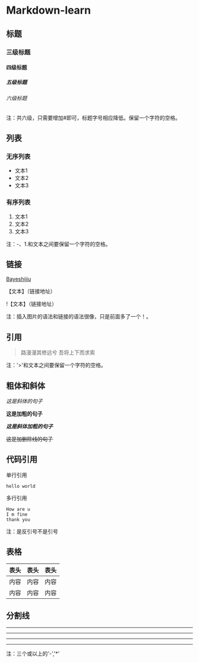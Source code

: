# Markdown-learn

## 标题
### 三级标题
#### 四级标题
##### 五级标题
###### 六级标题
注：共六级，只需要增加#即可，标题字号相应降低。保留一个字符的空格。

## 列表
### 无序列表
- 文本1
- 文本2
- 文本3
### 有序列表
1. 文本1
2. 文本2
3. 文本3

注：-、1.和文本之间要保留一个字符的空格。

## 链接
[Bayeshijiu](https://github.com/Bayeshijiu)

【文本】（链接地址）

!【文本】（链接地址）

注：插入图片的语法和链接的语法很像，只是前面多了一个！。

## 引用
> 路漫漫其修远兮
> 吾将上下而求索

注：'>'和文本之间要保留一个字符的空格。

## 粗体和斜体
*这是斜体的句子*

**这是加粗的句子**

***这是斜体加粗的句子***

~~这是加删除线的句子~~

## 代码引用
单行引用

`hello world`

多行引用
```
How are u
I m fine
thank you
```

注：是反引号不是引号

## 表格
表头|表头|表头
---|:--:|---:
内容|内容|内容
内容|内容|内容

## 分割线
---
----
***
*****

注：三个或以上的'-','*'
